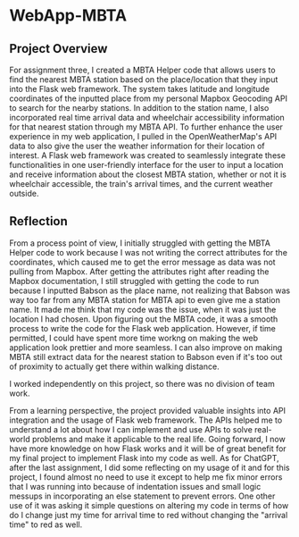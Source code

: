 # WebApp-MBTA

## Project Overview
For assignment three, I created a MBTA Helper code that allows users to find the nearest MBTA station based on the place/location that they input into the Flask web framework. The system takes latitude and longitude coordinates of the inputted place from my personal Mapbox Geocoding API to search for the nearby stations. In addition to the station name, I also incorporated real time arrival data and wheelchair accessibility information for that nearest station through my MBTA API. To further enhance the user experience in my web application, I pulled in the OpenWeatherMap's API data to also give the user the weather information for their location of interest. A Flask web framework was created to seamlessly integrate these functionalities in one user-friendly interface for the user to input a location and receive information about the closest MBTA station, whether or not it is wheelchair accessible, the train's arrival times, and the current weather outside. 

## Reflection
From a process point of view, I initially struggled with getting the MBTA Helper code to work because I was not writing the correct attributes for the coordinates, which caused me to get the error message as data was not pulling from Mapbox. After getting the attributes right after reading the Mapbox documentation, I still struggled with getting the code to run because I inputted Babson as the place name, not realizing that Babson was way too far from any MBTA station for MBTA api to even give me a station name. It made me think that my code was the issue, when it was just the location I had chosen. Upon figuring out the MBTA code, it was a smooth process to write the code for the Flask web application. However, if time permitted, I could have spent more time workng on making the web application look prettier and more seamless. I can also improve on making MBTA still extract data for the nearest station to Babson even if it's too out of proximity to actually get there within walking distance. 

I worked independently on this project, so there was no division of team work. 

From a learning perspective, the project provided valuable insights into API integration and the usage of Flask web framework. The APIs helped me to understand a lot about how I can implement and use APIs to solve real-world problems and make it applicable to the real life. Going forward, I now have more knowledge on how Flask works and it will be of great benefit for my final project to implement Flask into my code as well. As for ChatGPT, after the last assignment, I did some reflecting on my usage of it and for this project, I found almost no need to use it except to help me fix minor errors that I was running into because of indentation issues and small logic messups in incorporating an else statement to prevent errors. One other use of it was asking it simple questions on altering my code in terms of how do I change just my time for arrival time to red without changing the "arrival time" to red as well. 




